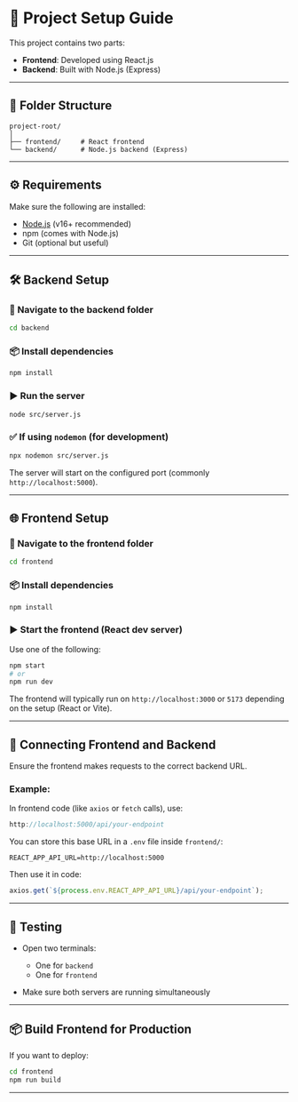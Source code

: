 
# 🚀 Project Setup Guide

This project contains two parts:

* **Frontend**: Developed using React.js
* **Backend**: Built with Node.js (Express)

---

## 📁 Folder Structure

```
project-root/
│
├── frontend/     # React frontend
└── backend/      # Node.js backend (Express)
```

---

## ⚙️ Requirements

Make sure the following are installed:

* [Node.js](https://nodejs.org/) (v16+ recommended)
* npm (comes with Node.js)
* Git (optional but useful)

---

## 🛠️ Backend Setup

### 📂 Navigate to the backend folder

```bash
cd backend
```

### 📦 Install dependencies

```bash
npm install
```

### ▶️ Run the server

```bash
node src/server.js
```

### ✅ If using `nodemon` (for development)

```bash
npx nodemon src/server.js
```

The server will start on the configured port (commonly `http://localhost:5000`).

---

## 🌐 Frontend Setup

### 📂 Navigate to the frontend folder

```bash
cd frontend
```

### 📦 Install dependencies

```bash
npm install
```

### ▶️ Start the frontend (React dev server)

Use one of the following:

```bash
npm start
# or
npm run dev
```

The frontend will typically run on `http://localhost:3000` or `5173` depending on the setup (React or Vite).

---

## 🔗 Connecting Frontend and Backend

Ensure the frontend makes requests to the correct backend URL.

### Example:

In frontend code (like `axios` or `fetch` calls), use:

```javascript
http://localhost:5000/api/your-endpoint
```

You can store this base URL in a `.env` file inside `frontend/`:

```
REACT_APP_API_URL=http://localhost:5000
```

Then use it in code:

```js
axios.get(`${process.env.REACT_APP_API_URL}/api/your-endpoint`);
```

---

## 🧪 Testing

* Open two terminals:

  * One for `backend`
  * One for `frontend`
* Make sure both servers are running simultaneously

---

## 📦 Build Frontend for Production

If you want to deploy:

```bash
cd frontend
npm run build
```


---

